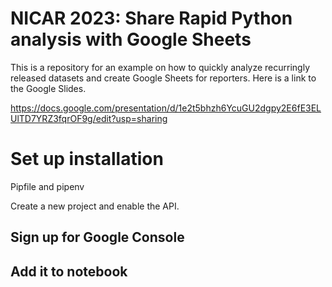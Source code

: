 # NICAR 2023: Share Rapid Python analysis with Google Sheets

This is a repository for an example on how to quickly analyze recurringly released datasets and create Google Sheets for reporters. Here is a link to the Google Slides.

https://docs.google.com/presentation/d/1e2t5bhzh6YcuGU2dgpy2E6fE3ELUlTD7YRZ3fqrOF9g/edit?usp=sharing

# Set up installation

Pipfile and pipenv

Create a new project and enable the API.


## Sign up for Google Console


## Add it to notebook